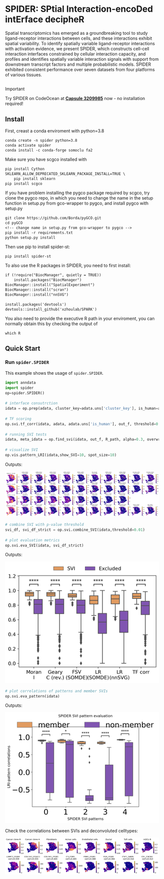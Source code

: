 # SPIDER: SPtial Interaction-encoDed intErface decipheR

Spatial transcriptomics has emerged as a groundbreaking tool to study ligand-receptor interactions between cells, and these interactions exhibit spatial variability. To identify spatially variable ligand-receptor interactions with activation evidence, we present SPIDER, which constructs cell-cell interaction interfaces constrained by cellular interaction capacity, and profiles and identifies spatially variable interaction signals with support from downstream transcript factors and multiple probabilistic models. SPIDER exhibited consistent performance over seven datasets from four platforms of various tissues. 

## 
> [!IMPORTANT]  
> Try SPIDER on CodeOcean at **[Capsule 3209985](https://codeocean.com/capsule/3209985/tree)** now - no installation required!

## Install
First, creast a conda enviroment with python=3.8
```shell
conda create -n spider python=3.8
conda activate spider
conda install -c conda-forge somoclu fa2
```
Make sure you have scgco installed with 
```shell
pip install Cython
SKLEARN_ALLOW_DEPRECATED_SKLEARN_PACKAGE_INSTALL=TRUE \ 
    pip install sklearn
pip install scgco
```

If you have problem installing the pygco package required by scgco, try clone the pygco repo, in which you need to change the name in the setup function in setup.py from gco-wrapper to pygco, and install pygco with setup.py
```shell
git clone https://github.com/Borda/pyGCO.git
cd pyGCO
<!-- change name in setup.py from gco-wrapper to pygco -->
pip install -r requirements.txt
python setup.py install
```

Then use pip to install spider-st:
```shell
pip install spider-st
```

To also use the R packages in SPIDER, you need to first install:
```shell
if (!require("BiocManager", quietly = TRUE))
    install.packages("BiocManager")
BiocManager::install("SpatialExperiment")
BiocManager::install("scran")
BiocManager::install("nnSVG")

install.packages('devtools')
devtools::install_github('xzhoulab/SPARK')
```

You also need to provide the executive R path in your enviroment, you can normally obtain this by checking the output of
```shell
which R
```

## Quick Start

### Run `spider.SPIDER`
This example shows the usage of `spider.SPIDER`.

```python
import anndata 
import spider
op=spider.SPIDER()

# interface consutrction
idata = op.prep(adata, cluster_key=adata.uns['cluster_key'], is_human=adata.uns['is_human'], is_sc=adata.uns['is_sc'], itermax=1000, imputation=True, normalize_total=True)

# TF scoring
op.svi.tf_corr(idata, adata, adata.uns['is_human'], out_f, threshold=0.3)

# running SVI tests
idata, meta_idata = op.find_svi(idata, out_f, R_path, alpha=0.3, overwrite=True, n_jobs=1, svi_number=0)

# visualize SVI
op.vis.pattern_LRI(idata,show_SVI=10, spot_size=10)
```

Outputs:

![Metrics](https://github.com/deepomicslab/SPIDER/raw/main/demo/demo_pattern.png)

```python
# combine SVI with p-value threshold
svi_df, svi_df_strict = op.svi.combine_SVI(idata,threshold=0.01)

# plot evaluation metrics
op.svi.eva_SVI(idata, svi_df_strict)
```

Outputs:

![Metrics](https://github.com/deepomicslab/SPIDER/raw/main/demo/demo_eva_svi.png)

```python
# plot correlations of patterns and member SVIs
op.svi.eva_pattern(idata)
```

Outputs:

![Metrics](https://github.com/deepomicslab/SPIDER/raw/main/demo/demo_pattern_eva.png)


Check the correlations between SVIs and deconvoluted celltypes:

![Metrics](https://github.com/deepomicslab/SPIDER/raw/main/demo/demo_celltypes.png)


